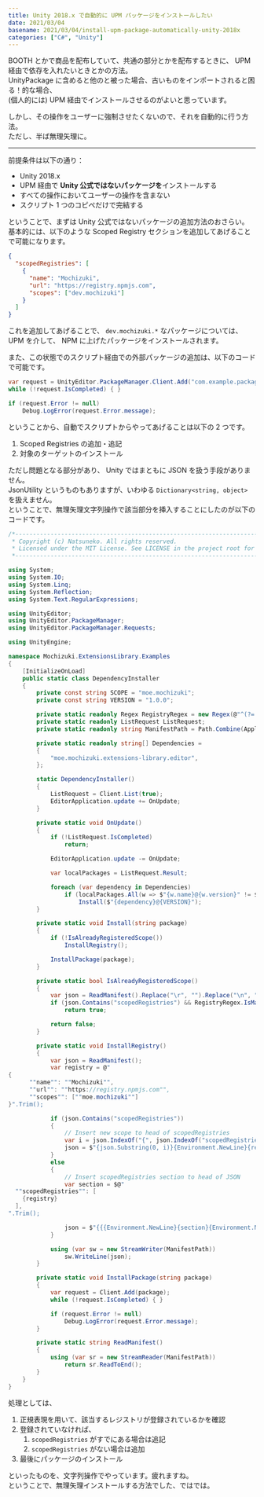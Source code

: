 ```yaml
---
title: Unity 2018.x で自動的に UPM パッケージをインストールしたい
date: 2021/03/04
basename: 2021/03/04/install-upm-package-automatically-unity-2018x
categories: ["C#", "Unity"]
---
```


BOOTH とかで商品を配布していて、共通の部分とかを配布するときに、 UPM 経由で依存を入れたいときとかの方法。  
UnityPackage に含めると他のと被った場合、古いものをインポートされると困る！的な場合、  
(個人的には) UPM 経由でインストールさせるのがよいと思っています。

しかし、その操作をユーザーに強制させたくないので、それを自動的に行う方法。  
ただし、半ば無理矢理に。

---

前提条件は以下の通り：

- Unity 2018.x
- UPM 経由で **Unity 公式ではないパッケージを**インストールする
- すべての操作においてユーザーの操作を含まない
- スクリプト 1 つのコピペだけで完結する

ということで、まずは Unity 公式ではないパッケージの追加方法のおさらい。  
基本的には、以下のような Scoped Registry セクションを追加してあげることで可能になります。

```json
{
  "scopedRegistries": [
    {
      "name": "Mochizuki",
      "url": "https://registry.npmjs.com",
      "scopes": ["dev.mochizuki"]
    }
  ]
}
```

これを追加してあげることで、 `dev.mochizuki.*` なパッケージについては、  
UPM を介して、 NPM に上げたパッケージをインストールされます。

また、この状態でのスクリプト経由での外部パッケージの追加は、以下のコードで可能です。

```csharp
var request = UnityEditor.PackageManager.Client.Add("com.example.package");
while (!request.IsCompleted) { }

if (request.Error != null)
    Debug.LogError(request.Error.message);
```

ということから、自動でスクリプトからやってあげることは以下の 2 つです。

1.  Scoped Registries の追加・追記
2.  対象のターゲットのインストール

ただし問題となる部分があり、 Unity ではまともに JSON を扱う手段がありません。  
JsonUtility というものもありますが、いわゆる `Dictionary<string, object>` を扱えません。  
ということで、無理矢理文字列操作で該当部分を挿入することにしたのが以下のコードです。

```csharp
/*-------------------------------------------------------------------------------------------
 * Copyright (c) Natsuneko. All rights reserved.
 * Licensed under the MIT License. See LICENSE in the project root for license information.
 *------------------------------------------------------------------------------------------*/

using System;
using System.IO;
using System.Linq;
using System.Reflection;
using System.Text.RegularExpressions;

using UnityEditor;
using UnityEditor.PackageManager;
using UnityEditor.PackageManager.Requests;

using UnityEngine;

namespace Mochizuki.ExtensionsLibrary.Examples
{
    [InitializeOnLoad]
    public static class DependencyInstaller
    {
        private const string SCOPE = "moe.mochizuki";
        private const string VERSION = "1.0.0";

        private static readonly Regex RegistryRegex = new Regex(@"^(?=.*""url"":\s+""https://registry.npmjs.com"")(?=.*""scopes"":\s+\[\s*""moe.mochizuki""\s*\])");
        private static readonly ListRequest ListRequest;
        private static readonly string ManifestPath = Path.Combine(Application.dataPath, "..", "Packages", "manifest.json");

        private static readonly string[] Dependencies =
        {
            "moe.mochizuki.extensions-library.editor",
        };

        static DependencyInstaller()
        {
            ListRequest = Client.List(true);
            EditorApplication.update += OnUpdate;
        }

        private static void OnUpdate()
        {
            if (!ListRequest.IsCompleted)
                return;

            EditorApplication.update -= OnUpdate;

            var localPackages = ListRequest.Result;

            foreach (var dependency in Dependencies)
                if (localPackages.All(w => $"{w.name}@{w.version}" != $"{dependency}@{VERSION}"))
                    Install($"{dependency}@{VERSION}");
        }

        private static void Install(string package)
        {
            if (!IsAlreadyRegisteredScope())
                InstallRegistry();

            InstallPackage(package);
        }

        private static bool IsAlreadyRegisteredScope()
        {
            var json = ReadManifest().Replace("\r", "").Replace("\n", "");
            if (json.Contains("scopedRegistries") && RegistryRegex.IsMatch(json))
                return true;

            return false;
        }

        private static void InstallRegistry()
        {
            var json = ReadManifest();
            var registry = @"
{
      ""name"": ""Mochizuki"",
      ""url"": ""https://registry.npmjs.com"",
      ""scopes"": [""moe.mochizuki""]
}".Trim();

            if (json.Contains("scopedRegistries"))
            {
                // Insert new scope to head of scopedRegistries
                var i = json.IndexOf("{", json.IndexOf("scopedRegistries", StringComparison.Ordinal), StringComparison.Ordinal);
                json = $"{json.Substring(0, i)}{Environment.NewLine}{registry},{Environment.NewLine}{json.Substring(i)}";
            }
            else
            {
                // Insert scopedRegistries section to head of JSON
                var section = $@"
  ""scopedRegistries"": [
    {registry}
  ],
".Trim();

                json = $"{{{Environment.NewLine}{section}{Environment.NewLine}{json.Substring(1)}";
            }

            using (var sw = new StreamWriter(ManifestPath))
                sw.WriteLine(json);
        }

        private static void InstallPackage(string package)
        {
            var request = Client.Add(package);
            while (!request.IsCompleted) { }

            if (request.Error != null)
                Debug.LogError(request.Error.message);
        }

        private static string ReadManifest()
        {
            using (var sr = new StreamReader(ManifestPath))
                return sr.ReadToEnd();
        }
    }
}
```

処理としては、

1.  正規表現を用いて、該当するレジストリが登録されているかを確認
2.  登録されていなければ、
    1.  `scopedRegistries` がすでにある場合は追記
    2.  `scopedRegistries` がない場合は追加
3.  最後にパッケージのインストール

といったものを、文字列操作でやっています。疲れますね。  
ということで、無理矢理インストールする方法でした、ではでは。
